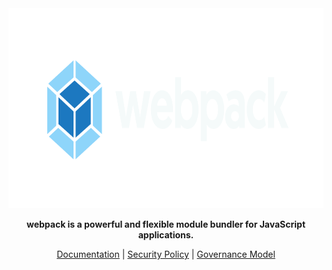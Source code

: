 <div align="center">
<img src="./logo-on-dark-bg.png" alt="webpack logo" height="320" width="640" />
</div>

<p align="center">
  <b>webpack is a powerful and flexible module bundler for JavaScript applications.</b>
</p>

<p align="center">
  <a href="https://webpack.js.org/">Documentation</a> |
  <a href="https://github.com/webpack/webpack/blob/main/SECURITY.md">Security Policy</a> |
  <a href="https://github.com/webpack/governance">Governance Model</a>
</p>